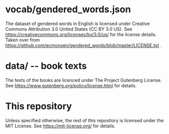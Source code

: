 # vocab/gendered_words.json

The dataset of gendered words in English is licensed under Creative Commons Attribution 3.0 United States (CC BY 3.0 US).
See https://creativecommons.org/licenses/by/3.0/us/ for the license details.
Taken over from https://github.com/ecmonsen/gendered_words/blob/master/LICENSE.txt .


# data/ -- book texts

The texts of the books are licenced under The Project Gutenberg License.
See https://www.gutenberg.org/policy/license.html for details.

# This repository

Unless specified otherwise, the rest of this repository is licensed under the MIT License.
See https://mit-license.org/ for details.
